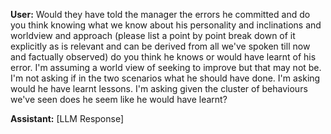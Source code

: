 **User:**
Would they have told the manager the errors he committed and do you think knowing what we know about his personality and inclinations and worldview and approach (please list a point by point break down of it explicitly as is relevant and can be derived from all we've spoken till now and factually observed) do you think he knows or would have learnt of his error. I'm assuming a world view of seeking to improve but that may not be. I'm not asking if in the two scenarios what he should have done. I'm asking would he have learnt lessons. I'm asking given the cluster of behaviours we've seen does he seem like he would have learnt?

**Assistant:**
[LLM Response]

